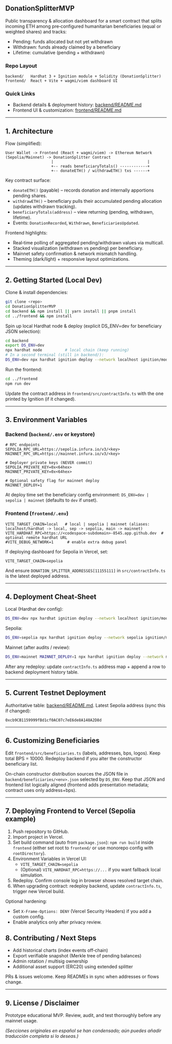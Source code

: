 ## DonationSplitterMVP
Public transparency & allocation dashboard for a smart contract that splits incoming ETH among pre‑configured humanitarian beneficiaries (equal or weighted shares) and tracks:

- Pending: funds allocated but not yet withdrawn
- Withdrawn: funds already claimed by a beneficiary
- Lifetime: cumulative (pending + withdrawn)

### Repo Layout
```
backend/   Hardhat 3 + Ignition module + Solidity (DonationSplitter)
frontend/  React + Vite + wagmi/viem dashboard UI
```

### Quick Links
- Backend details & deployment history: [backend/README.md](./backend/README.md)
- Frontend UI & customization: [frontend/README.md](./frontend/README.md)

---
## 1. Architecture
Flow (simplified):
```
User Wallet -> Frontend (React + wagmi/viem) -> Ethereum Network (Sepolia/Mainnet) -> DonationSplitter Contract
					|                                         |
					+-- reads beneficiaryTotals() ------------+
					+-- donateETH() / withdrawETH() txs ------+
```

Key contract surface:
- `donateETH()` (payable) – records donation and internally apportions pending shares.
- `withdrawETH()` – beneficiary pulls their accumulated pending allocation (updates withdrawn tracking).
- `beneficiaryTotals(address)` – view returning (pending, withdrawn, lifetime).
- Events: `DonationRecorded`, `Withdrawn`, `BeneficiariesUpdated`.

Frontend highlights:
- Real‑time polling of aggregated pending/withdrawn values via multicall.
- Stacked visualization (withdrawn vs pending) per beneficiary.
- Mainnet safety confirmation & network mismatch handling.
- Theming (dark/light) + responsive layout optimizations.

---
## 2. Getting Started (Local Dev)
Clone & install dependencies:
```bash
git clone <repo>
cd DonationSplitterMVP
cd backend && npm install || yarn install || pnpm install
cd ../frontend && npm install
```

Spin up local Hardhat node & deploy (explicit DS_ENV=dev for beneficiary JSON selection):
```bash
cd backend
export DS_ENV=dev
npx hardhat node          # local chain (keep running)
# In a second terminal (still in backend/):
DS_ENV=dev npx hardhat ignition deploy --network localhost ignition/modules/DonationSplitter.ts
```

Run the frontend:
```bash
cd ../frontend
npm run dev
```

Update the contract address in `frontend/src/contractInfo.ts` with the one printed by Ignition (if it changed).

---
## 3. Environment Variables

### Backend (`backend/.env` or keystore)
```
# RPC endpoints
SEPOLIA_RPC_URL=https://sepolia.infura.io/v3/<key>
MAINNET_RPC_URL=https://mainnet.infura.io/v3/<key>

# Deployer private keys (NEVER commit)
SEPOLIA_PRIVATE_KEY=0x<64hex>
MAINNET_PRIVATE_KEY=0x<64hex>

# Optional safety flag for mainnet deploy
MAINNET_DEPLOY=1
```
At deploy time set the beneficiary config environment:
`DS_ENV=dev | sepolia | mainnet` (defaults to `dev` if unset).

### Frontend (`frontend/.env`)
```
VITE_TARGET_CHAIN=local   # local | sepolia | mainnet (aliases: localhost/hardhat -> local, sep -> sepolia, main -> mainnet)
VITE_HARDHAT_RPC=https://<codespace-subdomain>-8545.app.github.dev  # optional remote hardhat URL
#VITE_DEBUG_NETWORK=1      # enable extra debug panel
```
If deploying dashboard for Sepolia in Vercel, set:
```
VITE_TARGET_CHAIN=sepolia
```
And ensure `DONATION_SPLITTER_ADDRESSES[11155111]` in `src/contractInfo.ts` is the latest deployed address.

---
## 4. Deployment Cheat‑Sheet
Local (Hardhat dev config):
```bash
DS_ENV=dev npx hardhat ignition deploy --network localhost ignition/modules/DonationSplitter.ts
```
Sepolia:
```bash
DS_ENV=sepolia npx hardhat ignition deploy --network sepolia ignition/modules/DonationSplitter.ts
```
Mainnet (after audits / review):
```bash
DS_ENV=mainnet MAINNET_DEPLOY=1 npx hardhat ignition deploy --network mainnet ignition/modules/DonationSplitter.ts
```

After any redeploy: update `contractInfo.ts` address map + append a row to backend deployment history table.

---
## 5. Current Testnet Deployment
Authoritative table: [backend/README.md](./backend/README.md#deployment-history). Latest Sepolia address (sync this if changed):
```
0xcb9CB1159999fBd1cf0AC07c7eE6de8A148A2D8d
```

---
## 6. Customizing Beneficiaries
Edit `frontend/src/beneficiaries.ts` (labels, addresses, bps, logos). Keep total BPS = 10000. Redeploy backend if you alter the constructor beneficiary list.

On-chain constructor distribution sources the JSON file in `backend/beneficiaries/<env>.json` selected by `DS_ENV`. Keep that JSON and frontend list logically aligned (frontend adds presentation metadata; contract uses only address+bps).

---
## 7. Deploying Frontend to Vercel (Sepolia example)
1. Push repository to GitHub.
2. Import project in Vercel.
3. Set build command (auto from `package.json`): `npm run build` inside `frontend` (either set root to `frontend/` or use monorepo config with `rootDirectory`).
4. Environment Variables in Vercel UI:
	- `VITE_TARGET_CHAIN=sepolia`
	- (Optional) `VITE_HARDHAT_RPC=https://...` if you want fallback local simulation.
5. Redeploy. Confirm console log in browser shows resolved target chain.
6. When upgrading contract: redeploy backend, update `contractInfo.ts`, trigger new Vercel build.

Optional hardening:
- Set `X-Frame-Options: DENY` (Vercel Security Headers) if you add a custom config.
- Enable analytics only after privacy review.

## 8. Contributing / Next Steps
- Add historical charts (index events off‑chain)
- Export verifiable snapshot (Merkle tree of pending balances)
- Admin rotation / multisig ownership
- Additional asset support (ERC20) using extended splitter

PRs & issues welcome. Keep READMEs in sync when addresses or flows change.

---
## 9. License / Disclaimer
Prototype educational MVP. Review, audit, and test thoroughly before any mainnet usage.

*(Secciones originales en español se han condensado; aún puedes añadir traducción completa si lo deseas.)*